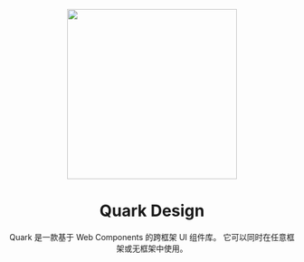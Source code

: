 <p align="center">
  <a href="https://ant.design">
    <img width="300" src="https://user-images.githubusercontent.com/14307551/197440393-5389d131-1463-4ef9-abe8-842243347bac.png">
  </a>
</p>


<h1 align="center">Quark Design</h1>

<div align="center">
Quark 是一款基于 Web Components 的跨框架 UI 组件库。 它可以同时在任意框架或无框架中使用。
<div>
